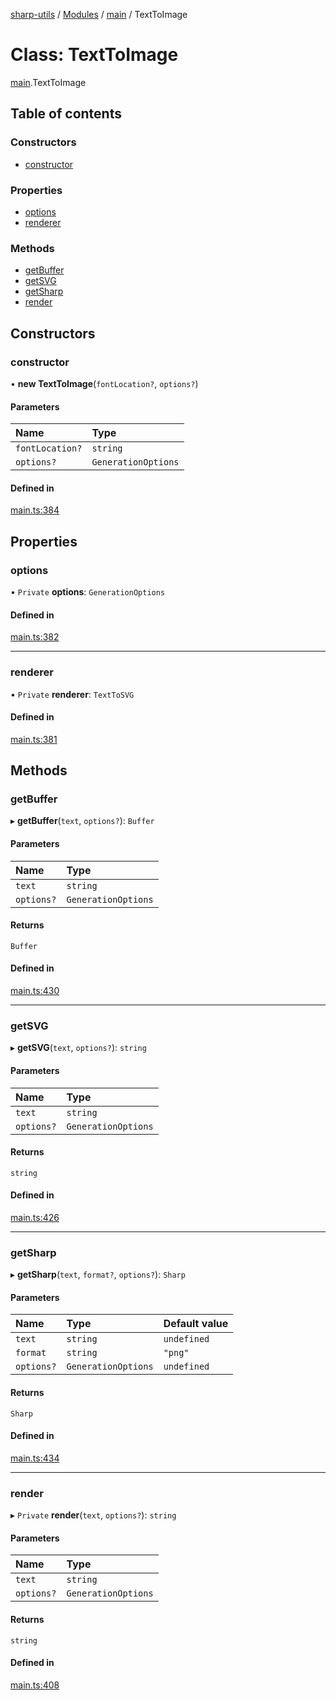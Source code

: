 [sharp-utils](../README.md) / [Modules](../modules.md) / [main](../modules/main.md) / TextToImage

# Class: TextToImage

[main](../modules/main.md).TextToImage

## Table of contents

### Constructors

- [constructor](main.TextToImage.md#constructor)

### Properties

- [options](main.TextToImage.md#options)
- [renderer](main.TextToImage.md#renderer)

### Methods

- [getBuffer](main.TextToImage.md#getbuffer)
- [getSVG](main.TextToImage.md#getsvg)
- [getSharp](main.TextToImage.md#getsharp)
- [render](main.TextToImage.md#render)

## Constructors

### constructor

• **new TextToImage**(`fontLocation?`, `options?`)

#### Parameters

| Name | Type |
| :------ | :------ |
| `fontLocation?` | `string` |
| `options?` | `GenerationOptions` |

#### Defined in

[main.ts:384](https://github.com/Manju2367/sharpUtils/blob/6d980e5/main.ts#L384)

## Properties

### options

• `Private` **options**: `GenerationOptions`

#### Defined in

[main.ts:382](https://github.com/Manju2367/sharpUtils/blob/6d980e5/main.ts#L382)

___

### renderer

• `Private` **renderer**: `TextToSVG`

#### Defined in

[main.ts:381](https://github.com/Manju2367/sharpUtils/blob/6d980e5/main.ts#L381)

## Methods

### getBuffer

▸ **getBuffer**(`text`, `options?`): `Buffer`

#### Parameters

| Name | Type |
| :------ | :------ |
| `text` | `string` |
| `options?` | `GenerationOptions` |

#### Returns

`Buffer`

#### Defined in

[main.ts:430](https://github.com/Manju2367/sharpUtils/blob/6d980e5/main.ts#L430)

___

### getSVG

▸ **getSVG**(`text`, `options?`): `string`

#### Parameters

| Name | Type |
| :------ | :------ |
| `text` | `string` |
| `options?` | `GenerationOptions` |

#### Returns

`string`

#### Defined in

[main.ts:426](https://github.com/Manju2367/sharpUtils/blob/6d980e5/main.ts#L426)

___

### getSharp

▸ **getSharp**(`text`, `format?`, `options?`): `Sharp`

#### Parameters

| Name | Type | Default value |
| :------ | :------ | :------ |
| `text` | `string` | `undefined` |
| `format` | `string` | `"png"` |
| `options?` | `GenerationOptions` | `undefined` |

#### Returns

`Sharp`

#### Defined in

[main.ts:434](https://github.com/Manju2367/sharpUtils/blob/6d980e5/main.ts#L434)

___

### render

▸ `Private` **render**(`text`, `options?`): `string`

#### Parameters

| Name | Type |
| :------ | :------ |
| `text` | `string` |
| `options?` | `GenerationOptions` |

#### Returns

`string`

#### Defined in

[main.ts:408](https://github.com/Manju2367/sharpUtils/blob/6d980e5/main.ts#L408)
